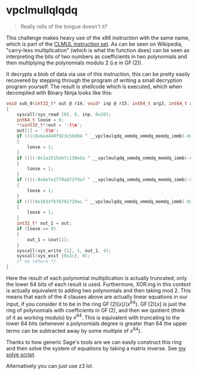 # vpclmullqlqdq
> Really rolls of the tongue doesn't it?

This challenge makes heavy use of the x86 instruction with the same name, which is part of the [CLMUL instruction set](https://en.wikipedia.org/wiki/CLMUL_instruction_set). As can be seen on Wikipedia, "carry-less multiplication" (which is what the function does) can be seen as interpreting the bits of two numbers as coefficients in two polynomials and then multiplying the polynomials modulo 2 (i.e in $\operatorname{GF}(2)$).

It decrypts a blob of data via use of this instruction, this can be pretty easily recovered by stepping through the program of writing a small decryption program yourself. The result is shellcode which is executed, which when decompiled with Binary Ninja looks like this:
```c
void sub_0(int32_t* out @ r14, void* inp @ r15, int64_t arg3, int64_t arg4, int64_t arg5, int64_t arg6, int64_t arg7, int64_t arg8) __noreturn
{
    syscall(sys_read {0}, 0, inp, 0x20);
    int64_t loose = 0;
    *(uint32_t*)out = ':(\n';
    out[1] = ':)\n';
    if ((((0x6e4449f923c50d94 ^ __vpclmulqdq_xmmdq_xmmdq_memdq_immb(-0x33761e070db0d463, *(uint128_t*)inp, 0)) ^ __vpclmulqdq_xmmdq_xmmdq_memdq_immb(-0x2b0137646673a9e1, *(uint128_t*)((char*)inp + 8), 0)) ^ __vpclmulqdq_xmmdq_xmmdq_memdq_immb(-0xb1d7f6e1451ac12, *(uint128_t*)((char*)inp + 0x10), 0)) != __vpclmulqdq_xmmdq_xmmdq_memdq_immb(-0xab7630ad20a8ce6, *(uint128_t*)((char*)inp + 0x18), 0))
    {
        loose = 1;
    }
    if ((((-0x1a1515eb7c130e6a ^ __vpclmulqdq_xmmdq_xmmdq_memdq_immb(-0x65869c78fe43f60c, *(uint128_t*)inp, 0)) ^ __vpclmulqdq_xmmdq_xmmdq_memdq_immb(-0x302c8e3a0f4df986, *(uint128_t*)((char*)inp + 8), 0)) ^ __vpclmulqdq_xmmdq_xmmdq_memdq_immb(-0x4e146fdae56c0e6f, *(uint128_t*)((char*)inp + 0x10), 0)) != __vpclmulqdq_xmmdq_xmmdq_memdq_immb(-0x5ad710c163848231, *(uint128_t*)((char*)inp + 0x18), 0))
    {
        loose = 1;
    }
    if ((((-0x6efe2779ab73f9a7 ^ __vpclmulqdq_xmmdq_xmmdq_memdq_immb(-0x4aa833425c69c9fa, *(uint128_t*)inp, 0)) ^ __vpclmulqdq_xmmdq_xmmdq_memdq_immb(-0x5506bd14793e154b, *(uint128_t*)((char*)inp + 8), 0)) ^ __vpclmulqdq_xmmdq_xmmdq_memdq_immb(-0x1367f79d8b61aecc, *(uint128_t*)((char*)inp + 0x10), 0)) != __vpclmulqdq_xmmdq_xmmdq_memdq_immb(-0x491509423afed059, *(uint128_t*)((char*)inp + 0x18), 0))
    {
        loose = 1;
    }
    if ((((0x1633fb78701720ac ^ __vpclmulqdq_xmmdq_xmmdq_memdq_immb(-0x40d12838f2497638, *(uint128_t*)inp, 0)) ^ __vpclmulqdq_xmmdq_xmmdq_memdq_immb(-0x30eaa09dffb02fe, *(uint128_t*)((char*)inp + 8), 0)) ^ __vpclmulqdq_xmmdq_xmmdq_memdq_immb(-0x67076440509e3c5b, *(uint128_t*)((char*)inp + 0x10), 0)) != __vpclmulqdq_xmmdq_xmmdq_memdq_immb(-0x4fb3e2200b495a82, *(uint128_t*)((char*)inp + 0x18), 0))
    {
        loose = 1;
    }
    int32_t* out_1 = out;
    if (loose == 0)
    {
        out_1 = &out[1];
    }
    syscall(sys_write {1}, 1, out_1, 4);
    syscall(sys_exit {0x3c}, 0);
    /* no return */
}
```

Here the result of each polynomial multiplication is actually truncated; only the lower 64 bits of each result is used. Furthermore, XOR:ing in this context is actually equivalent to adding two polynomials and then taking mod 2. This means that each of the 4 clauses above are actually linear equations in our input, if you consider it to be in the ring $\operatorname{GF}(2)[x]/(x^{64})$. $\operatorname{GF}(2)[x]$ is just the ring of polynomials with coefficients in $\operatorname{GF}(2)$, and then we quotient (think of it as working modulo) by $x^{64}$. This is equivalent with truncating to the lower 64 bits (whenever a polynomials degree is greater than 64 the upper terms can be subtracted away by some multiple of $x^{64}$).

Thanks to how generic Sage's tools are we can easily construct this ring and then solve the system of equations by taking a matrix inverse. See [my solve script](./solve.py).

Alternatively you can just use z3 lol.